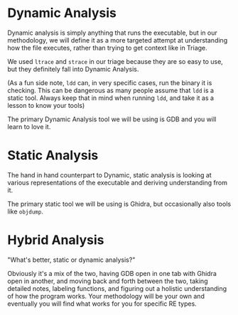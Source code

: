 # Dynamic Analysis

Dynamic analysis is simply anything that runs the executable, but in our methodology, we will define it as a more targeted attempt at understanding how the file executes, rather than trying to get context like in Triage.

We used `ltrace` and `strace` in our triage because they are so easy to use, but they definitely fall into Dynamic Analysis.  

(As a fun side note, `ldd` can, in very specific cases, run the binary it is checking. This can be dangerous as many people assume that `ldd` is a static tool. Always keep that in mind when running `ldd`, and take it as a lesson to know your tools)

The primary Dynamic Analysis tool we will be using is GDB and you will learn to love it.

# Static Analysis

The hand in hand counterpart to Dynamic, static analysis is looking at various representations of the executable and deriving understanding from it. 

The primary static tool we will be using is Ghidra, but occasionally also tools like `objdump`. 

# Hybrid Analysis

"What's better, static or dynamic analysis?" 

Obviously it's a mix of the two, having GDB open in one tab with Ghidra open in another, and moving back and forth between the two, taking detailed notes, labeling functions, and figuring out a holistic understanding of how the program works. Your methodology will be your own and eventually you will find what works for you for specific RE types. 
